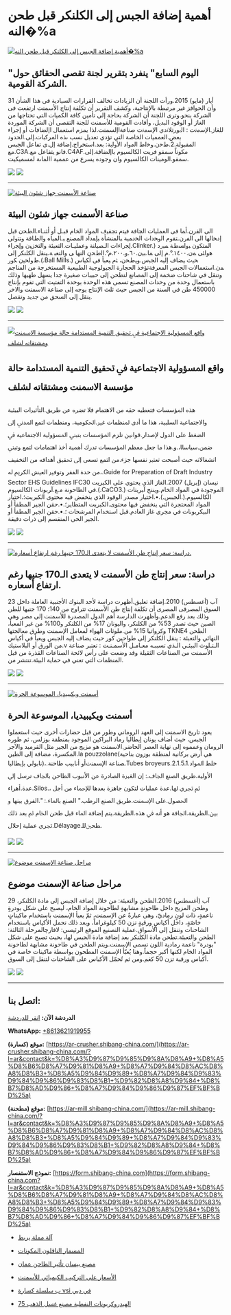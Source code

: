 # أهمية إضافة الجبس إلى الكلنكر قبل طحن النه�%a

<a href="https://swt.shibang-china.com/?l=ar&img&k=%D8%A3%D9%87%D9%85%D9%8A%D8%A9+%D8%A5%D8%B6%D8%A7%D9%81%D8%A9+%D8%A7%D9%84%D8%AC%D8%A8%D8%B3+%D8%A5%D9%84%D9%89+%D8%A7%D9%84%D9%83%D9%84%D9%86%D9%83%D8%B1+%D9%82%D8%A8%D9%84+%D8%B7%D8%AD%D9%86+%D8%A7%D9%84%D9%86%D9%87%EF%BF%BD%25a" target="_blank">![أهمية إضافة الجبس إلى الكلنكر قبل طحن النه�%a](http://static.shibang-china.com/all-800x300/647.jpg)</a>

## &quot;اليوم السابع&quot; ينفرد بتقرير لجنة تقصى الحقائق حول الشركة القومية.
31 أيار (مايو) 2015.ورأت اللجنة أن الزيادات تخالف القرارات السيادية فى هذا الشأن وأن الحوافز غير مرتبطة بالإنتاجية، وكشف التقرير أن تكلفة إنتاج الأسمنت ارتفعت فى الشركة بنحو.وترى اللجنة أن الشركة بحاجة إلى تأمين كافة الكميات التى تحتاجها من الغاز أو الوقود البديل، وأفادت القومية للأسمنت للجنة التقصى أن الشركة الموردة للغاز.اﻹﺳﻣﻧت : اﻟﺑورﺗﻼﻧدي اﻹﺳﻣﻧت ﺻﻧﺎﻋﺔاإلسمنت.لذا يمزم استعمال اإلضافات أو إجراء بعض.العمميات الخاصة التي تؤدي تعديل نسب ىذه المركبات.إلى.الحدود المقبولة.2.طﺣن.وﺧﻟط اﻟﻣواد اﻷوﻟﯾﺔ: بعد.استخراج.إضافة إل.ى تفاعل الجبس مع.C3A.فانو يتفاعل مع.C4AF.مكوناً سمفو فريت الكالسيوم باإلضافة.إلى سمفو.الومينات الكالسيوم وان وجوده يسرع من عممية االماىة لمسميكيت.


<a href="https://whatsapp.shibangsoft.com/WhatsApp.php" target="_blank" title="WhatsApp">![](http://static.shibang-china.com/icon/whatsapp.png)</a> <a href="https://swt.shibang-china.com/?l=ar&icon&k=%D8%A3%D9%87%D9%85%D9%8A%D8%A9+%D8%A5%D8%B6%D8%A7%D9%81%D8%A9+%D8%A7%D9%84%D8%AC%D8%A8%D8%B3+%D8%A5%D9%84%D9%89+%D8%A7%D9%84%D9%83%D9%84%D9%86%D9%83%D8%B1+%D9%82%D8%A8%D9%84+%D8%B7%D8%AD%D9%86+%D8%A7%D9%84%D9%86%D9%87%EF%BF%BD%25a" target="_blank">![](http://static.shibang-china.com/icon/chat-ar.png)</a>

---

<a href="https://swt.shibang-china.com/?l=ar&img&k=%D8%A3%D9%87%D9%85%D9%8A%D8%A9+%D8%A5%D8%B6%D8%A7%D9%81%D8%A9+%D8%A7%D9%84%D8%AC%D8%A8%D8%B3+%D8%A5%D9%84%D9%89+%D8%A7%D9%84%D9%83%D9%84%D9%86%D9%83%D8%B1+%D9%82%D8%A8%D9%84+%D8%B7%D8%AD%D9%86+%D8%A7%D9%84%D9%86%D9%87%EF%BF%BD%25a" target="_blank">![صناعة الأسمنت جهاز شئون البيئة](http://static.shibang-china.com/all-800x300/527.jpg)</a>

## صناعة الأسمنت جهاز شئون البيئة
ﺍﻟﻰ ﺍﻟﻔﺭﻥ.ﺃﻤﺎ ﻓﻰ ﺍﻟﻌﻤﻠﻴﺎﺕ ﺍﻟﺠﺎﻓﺔ ﻓﻴﺘﻡ ﺘﺠﻔﻴﻑ ﺍﻟﻤﻭﺍﺩ ﺍﻟﺨﺎﻡ ﻗﺒـل ﺃﻭ ﺃﺜﻨـﺎﺀ.ﺍﻟﻁﺤﻥ ﻗﺒل ﺇﺩﺨﺎﻟﻬﺎ ﺍﻟﻰ ﺍﻟﻔﺭﻥ.ﺘﻘﻭﻡ ﺍﻟﻭﺤﺩﺍﺕ ﺍﻟﺨﺩﻤﻴﺔ ﺒﺎﻟﻤﻨﺸﺄﺓ ﺒﺈﻤﺩﺍﺩ ﺍﻟﻤﺼﻨﻊ ﺒ.ﺎﻟﻤﻴﺎﻩ ﻭﺍﻟﻁﺎﻗﺔ ﻭﺘﺘﻭﻟﻰ ﺇﺠﺭﺍﺀﺍﺕ ﺍﻟـﺼﻴﺎﻨﺔ ﻭﻋﻤﻠﻴـﺎﺕ.ﺍﻟﺘﻌﺒﺌﺔ ﻭﺍﻟﺘﺨﺯﻴﻥ ﻭﺇﺠﺭﺍﺀ.Clinker.) ﺍﻟﻤﺘﻜﻭﻥ ﺒﻭﺍﺴﻁﺔ ﻤﺒﺭﺩ ﻫﻭﺍﺌﻰ ﻤﻥ.١٤٠٠.°.ﻡ ﺇﻟﻰ ﻤﺎ.ﺒﻴﻥ.٦٠.ﻭ.٢٠٠.ﻡ°.ﺍﻟﻁﺤﻥ ﺍﻟﻨﻬﺎ ﻰ ﻭﺍﻟﺘﻌﺒ ﺔ.ﻴﻨﻘل ﺍﻟﻜﻠﻨﻜﺭ ﺇﻟﻰ ﻁﻭﺍﺤﻴﻥ ﻜﻭﺭ.(.Ball Mills.) ﺤﻴﺙ ﻴﻀﺎﻑ ﺇﻟﻴﻪ ﺍﻟﺠﺒﺱ.ﻭﻴﻁﺤﻥ، ﺜﻡ ﻴﻌﺒﺄ ﻓﻰ ﺃﻜﻴﺎﺱ ﻤﻥ.استعمالات الجبس المعرفةتؤخذ الحجارة الجيولوجية الطبيعية المستخرجة من المناجم وتنقل في شاحنات ضخمة إلى المصانع لتطحن إلى حبيبات صغيرة جدا يسهل طهيها وذلك باستعمال وحدة من وحدات المصنع تسمى هذه الوحدة بوحدة التفتيت التي تقوم بإنتاج 450000 طن في السنة من الجبس حيث ثلث الإنتاج يوجه إلى صناعة الاسمنت والاخر ينقل إلى السحق من جديد وتفصل.


<a href="https://whatsapp.shibangsoft.com/WhatsApp.php" target="_blank" title="WhatsApp">![](http://static.shibang-china.com/icon/whatsapp.png)</a> <a href="https://swt.shibang-china.com/?l=ar&icon&k=%D8%A3%D9%87%D9%85%D9%8A%D8%A9+%D8%A5%D8%B6%D8%A7%D9%81%D8%A9+%D8%A7%D9%84%D8%AC%D8%A8%D8%B3+%D8%A5%D9%84%D9%89+%D8%A7%D9%84%D9%83%D9%84%D9%86%D9%83%D8%B1+%D9%82%D8%A8%D9%84+%D8%B7%D8%AD%D9%86+%D8%A7%D9%84%D9%86%D9%87%EF%BF%BD%25a" target="_blank">![](http://static.shibang-china.com/icon/chat-ar.png)</a>

---

<a href="https://swt.shibang-china.com/?l=ar&img&k=%D8%A3%D9%87%D9%85%D9%8A%D8%A9+%D8%A5%D8%B6%D8%A7%D9%81%D8%A9+%D8%A7%D9%84%D8%AC%D8%A8%D8%B3+%D8%A5%D9%84%D9%89+%D8%A7%D9%84%D9%83%D9%84%D9%86%D9%83%D8%B1+%D9%82%D8%A8%D9%84+%D8%B7%D8%AD%D9%86+%D8%A7%D9%84%D9%86%D9%87%EF%BF%BD%25a" target="_blank">![واﻗﻊ اﳌﺴﺆوﻟﻴﺔ اﻻﺟﺘﻤﺎﻋﻴﺔ ﰲ ﲢﻘﻴﻖ اﻟﺘﻨﻤﻴﺔ اﳌﺴﺘﺪاﻣﺔ ﺣﺎﻟﺔ ﻣﺆﺳﺴﺔ اﻻﲰﻨﺖ وﻣﺸﺘﻘﺎﺗﻪ ﻟﺸﻠﻒ](http://static.shibang-china.com/all-800x300/1425.jpg)</a>

## واﻗﻊ اﳌﺴﺆوﻟﻴﺔ اﻻﺟﺘﻤﺎﻋﻴﺔ ﰲ ﲢﻘﻴﻖ اﻟﺘﻨﻤﻴﺔ اﳌﺴﺘﺪاﻣﺔ ﺣﺎﻟﺔ ﻣﺆﺳﺴﺔ اﻻﲰﻨﺖ وﻣﺸﺘﻘﺎﺗﻪ ﻟﺸﻠﻒ
ﻫﺬﻩ اﳌﺆﺳﺴﺎت ﻓﺘﻌﻄﻴﻪ ﺣﻘﻪ ﻣﻦ اﻻﻫﺘﻤﺎم ﻓﻼ ﺗﻀﺮﻩ ﻋﻦ ﻃﺮﻳﻖ.اﻟﺘﺄﺛﲑات اﻟﺒﻴﺌﻴﺔ واﻻﺟﺘﻤﺎﻋﻴﺔ اﻟﺴﻠﺒﻴﺔ، ﻫﺬا ﻣﺎ أدى ﳌﻨﻈﻤﺎت ﻏﲑ.اﳊﻜﻮﻣﻴﺔ، وﻣﻨﻈﻤﺎت اﺘﻤﻊ اﳌﺪﱐ إﱃ اﻟﻀﻐﻂ ﻋﻠﻰ اﻟﺪول ﻹﺻﺪار.ﻗﻮاﻧﲔ ﺗﻠﺰم اﳌﺆﺳﺴﺎت ﺑﺘﺒﲏ اﳌﺴﺆوﻟﻴﺔ اﻻﺟﺘﻤﺎﻋﻴﺔ ﰲ ﺿﻤﻦ.ﺳﻴﺎﺳﺎﺎ،.و.ﻫﺬا ﻣﺎ ﺟﻌﻞ ﻣﻌﻈﻢ اﳌﺆﺳﺴﺎت ﺗﺪرك أﳘﻴﺔ أﺧﺬ اﻫﺘﻤﺎﻣﺎت اﺘﻤﻊ وﺗﺒﲏ اﻧﺸﻐﺎﻻﺗﻪ ﺣﻴﺚ أﺻﺒﺤﺖ ﺗﻌﺘﱪ ﻧﻔﺴﻬﺎ ﺟﺰء.ﻣﻦ اﺘﻤﻊ ﺗﺴﻌﻰ إﱃ ﲢﻘﻴﻖ أﻫﺪاﻓﻪ ﻣﻦ اﻟﺘﺨﻔﻴﻒ ﻣﻦ ﺣﺪة اﻟﻔﻘﺮ وﺗﻮﻓﲑ اﻟﻌﻴﺶ اﻟﻜﺮﱘ ﻟﻪ،.Guide for Preparation of Draft Industry Sector EHS Guidelines IFC30 نيسان (إبريل) 2007.اﻟﻐﺎز اﻟﺬي ﻳﺤﺘﻮي ﻋﻠﻰ اﻟﻜﺒﺮﻳﺖ ﻓﻲ اﻟﻄﺎﺣﻮﻧﺔ ﻣ.ﻊ.آﺮﺑﻮﻧﺎت اﻟﻜﺎﻟﺴﻴﻮم.(.CaCO3.) اﻟﻤﻮﺟﻮدة ﻓﻲ اﻟﻤﻮاد اﻟﺨﺎم.وﻳﻨﺘﺞ آﺒﺮﻳﺘﺎت اﻟﻜﺎﻟﺴﻴﻮم.(.اﻟﺠﺒﺲ.).•.اﺧﺘﻴﺎر ﻣﺼﺪر اﻟﻮﻗﻮد اﻟﺬي ﻳﻨﺨﻔﺾ ﻓﻴﻪ ﻣﺤﺘﻮى اﻟﻜﺒﺮﻳﺖ؛.اﺧﺘﻴﺎر اﻟﻤﻮاد اﻟﻤﺤﺘﺠﺮة اﻟﺘﻲ ﻳﻨﺨﻔﺾ ﻓﻴﻬﺎ ﻣﺤﺘﻮى.اﻟﻜﺒﺮﻳﺖ اﻟﻤﺘﻄﺎﻳﺮ؛.•.ﺣﻘﻦ اﻟﺠﻴﺮ اﻟﻤﻄﻔﺄ أو اﻟﺒﻴﻜﺮﺑﻮﻧﺎت ﻓﻲ ﻣﺠﺮى ﻏﺎز اﻟﻌﺎدم.ﻗﺒﻞ اﺳﺘﺨﺪام اﻟﻤﺮﺷﺤﺎت ؛.•.ﺣﻘﻦ اﻟﺠﻴﺮ اﻟﻤﻄﻔﺄ أو اﻟﺠﻴﺮ اﻟﺤﻲ اﻟﻤﻨﻘﺴﻢ إﻟﻰ ذرات دﻗﻴﻘﺔ.


<a href="https://whatsapp.shibangsoft.com/WhatsApp.php" target="_blank" title="WhatsApp">![](http://static.shibang-china.com/icon/whatsapp.png)</a> <a href="https://swt.shibang-china.com/?l=ar&icon&k=%D8%A3%D9%87%D9%85%D9%8A%D8%A9+%D8%A5%D8%B6%D8%A7%D9%81%D8%A9+%D8%A7%D9%84%D8%AC%D8%A8%D8%B3+%D8%A5%D9%84%D9%89+%D8%A7%D9%84%D9%83%D9%84%D9%86%D9%83%D8%B1+%D9%82%D8%A8%D9%84+%D8%B7%D8%AD%D9%86+%D8%A7%D9%84%D9%86%D9%87%EF%BF%BD%25a" target="_blank">![](http://static.shibang-china.com/icon/chat-ar.png)</a>

---

<a href="https://swt.shibang-china.com/?l=ar&img&k=%D8%A3%D9%87%D9%85%D9%8A%D8%A9+%D8%A5%D8%B6%D8%A7%D9%81%D8%A9+%D8%A7%D9%84%D8%AC%D8%A8%D8%B3+%D8%A5%D9%84%D9%89+%D8%A7%D9%84%D9%83%D9%84%D9%86%D9%83%D8%B1+%D9%82%D8%A8%D9%84+%D8%B7%D8%AD%D9%86+%D8%A7%D9%84%D9%86%D9%87%EF%BF%BD%25a" target="_blank">![دراسة: سعر إنتاج طن الأسمنت لا يتعدى الـ170 جنيها رغم ارتفاع أسعاره.](http://static.shibang-china.com/all-800x300/1304.jpg)</a>

## دراسة: سعر إنتاج طن الأسمنت لا يتعدى الـ170 جنيها رغم ارتفاع أسعاره.
23 آب (أغسطس) 2010.إضافة تعليق.أظهرت دراسة لأحد البنوك الأجنبية العاملة داخل السوق المصرفى المصرى أن تكلفة إنتاج طن الأسمنت تتراوح من 140: 170 جنيها للطن وذلك بعد رفع الدعم.وأظهرت الدارسة أهم الدول المصدرة للأسمنت إلى مصر وهى الصين حيث تصدر 53% من الكلنكر، واليونان 17% من الكلنكر و100% من غير المعبأ، وكرواتيا 15% من.ملوثات الهواء لمعامل الإسمنت وطرق معالجتها TKNE4 الطحن النهائي والتعبئة : ينقل الكلنكر إلى طواحين كور حيث يضاف إليه الجبس ويعبأ في أكياس من الورق أو البلاستيك.v الـتـلوث البيئـي الـذي تسببـه معـامـل الأسمـنـت : تعتبر صناعة الأسمنت من الصناعات الثقيلة وقد وضعت على رأس لائحة الصناعات القذرة من قبل المنظمات التي تعني في حماية البيئة.تنتشر من.


<a href="https://whatsapp.shibangsoft.com/WhatsApp.php" target="_blank" title="WhatsApp">![](http://static.shibang-china.com/icon/whatsapp.png)</a> <a href="https://swt.shibang-china.com/?l=ar&icon&k=%D8%A3%D9%87%D9%85%D9%8A%D8%A9+%D8%A5%D8%B6%D8%A7%D9%81%D8%A9+%D8%A7%D9%84%D8%AC%D8%A8%D8%B3+%D8%A5%D9%84%D9%89+%D8%A7%D9%84%D9%83%D9%84%D9%86%D9%83%D8%B1+%D9%82%D8%A8%D9%84+%D8%B7%D8%AD%D9%86+%D8%A7%D9%84%D9%86%D9%87%EF%BF%BD%25a" target="_blank">![](http://static.shibang-china.com/icon/chat-ar.png)</a>

---

<a href="https://swt.shibang-china.com/?l=ar&img&k=%D8%A3%D9%87%D9%85%D9%8A%D8%A9+%D8%A5%D8%B6%D8%A7%D9%81%D8%A9+%D8%A7%D9%84%D8%AC%D8%A8%D8%B3+%D8%A5%D9%84%D9%89+%D8%A7%D9%84%D9%83%D9%84%D9%86%D9%83%D8%B1+%D9%82%D8%A8%D9%84+%D8%B7%D8%AD%D9%86+%D8%A7%D9%84%D9%86%D9%87%EF%BF%BD%25a" target="_blank">![أسمنت ويكيبيديا، الموسوعة الحرة](http://static.shibang-china.com/all-800x300/113.jpg)</a>

## أسمنت ويكيبيديا، الموسوعة الحرة
يعود تاريخ الاسمنت إلى العهد الروماني وطور من قبل حضارات أخرى حيث استعملوا الجبس، حيث أضاف يونان إيطاليا رماد البراكين الموجود بمنطقة بوزلس، ثم طوره الرومان وعمموه إلى نهاية العصر الحاضر.الاسمنت هو مزيج من الجير مثل القرميد والآجر المكسرة، مضافة إلى الطين.la pouzzolane(هي أرض بركانية لمنطقة بوزون بناحية نابولي بإيطاليا)،.ﺼﻨﺎﻋﺔ ﺍﻹﺴﻤﻨﺕﺃﻭ ﺃﻧﺎﺑﻴﺐ ﻃﺎﺣﻨﺔ.Tubes broyeurs.2.1.5.1.ﺧﻠﻂ ﺍﳌﻮﺍﺩ ﺍﻷﻭﻟﻴﺔ.ﻃﺮﻳﻖ ﺍﻟﺼﻨﻊ ﺍﳉﺎﻑ.: ﺇﻥ ﺍﻟﻐﱪﺓ ﺍﻟﺼﺎﺩﺭﺓ ﻋﻦ ﺍﻷﻧﺒﻮﺏ ﺍﻟﻄﺎﺣﻦ ﺑﺎﳉﺎﻑ ﺗﺮﺳﻞ ﺇﱃ ﻋﺪﺓ.ﺃﻫﺮﺍﺀ.Silos.، ﰒ ﲡﺮﻱ ﳍﺎ.ﻋﺪﺓ ﻋﻤﻠﻴﺎﺕ ﻟﺘﻜﻮﻥ ﺟﺎﻫﺰﺓ ﺑﻌﺪﻫﺎ ﻟﻺﲪﺎﺀ ﻣﻦ ﺃﺟﻞ ﺍﳊﺼﻮﻝ.ﻋﻠﻰ ﺍﻹﲰﻨﺖ.ﻃﺮﻳﻖ ﺍﻟﺼﻨﻊ ﺍﻟﺮﻃﺐ.&quot; ﺍﻟﺼﻨﻊ ﺑﺎﳌﺎﺀ.: &quot;.ﺍﻟﻔﺮﻕ ﺑﻴﻨﻬﺎ ﻭ ﺑﲔ.ﺍﻟﻄﺮﻳﻘﺔ.ﺍﳉﺎﻓﺔ ﻫﻮ ﺃﻧﻪ ﰲ ﻫﺬﻩ.ﺍﻟﻄﺮﻳﻘﺔ.ﻳﺘﻢ ﺇﺿﺎﻓﺔ ﺍﳌﺎﺀ ﻗﺒﻞ ﻃﺤﻦ ﺍﳋﺎﻡ ﰒ ﺑﻌﺪ ﺫﻟﻚ ﲡﺮﻱ ﻋﻤﻠﻴﺔ ﺇﺣﻼﻝ.Délayage.ﻄﺤﲔﻟﻠ.


<a href="https://whatsapp.shibangsoft.com/WhatsApp.php" target="_blank" title="WhatsApp">![](http://static.shibang-china.com/icon/whatsapp.png)</a> <a href="https://swt.shibang-china.com/?l=ar&icon&k=%D8%A3%D9%87%D9%85%D9%8A%D8%A9+%D8%A5%D8%B6%D8%A7%D9%81%D8%A9+%D8%A7%D9%84%D8%AC%D8%A8%D8%B3+%D8%A5%D9%84%D9%89+%D8%A7%D9%84%D9%83%D9%84%D9%86%D9%83%D8%B1+%D9%82%D8%A8%D9%84+%D8%B7%D8%AD%D9%86+%D8%A7%D9%84%D9%86%D9%87%EF%BF%BD%25a" target="_blank">![](http://static.shibang-china.com/icon/chat-ar.png)</a>

---

<a href="https://swt.shibang-china.com/?l=ar&img&k=%D8%A3%D9%87%D9%85%D9%8A%D8%A9+%D8%A5%D8%B6%D8%A7%D9%81%D8%A9+%D8%A7%D9%84%D8%AC%D8%A8%D8%B3+%D8%A5%D9%84%D9%89+%D8%A7%D9%84%D9%83%D9%84%D9%86%D9%83%D8%B1+%D9%82%D8%A8%D9%84+%D8%B7%D8%AD%D9%86+%D8%A7%D9%84%D9%86%D9%87%EF%BF%BD%25a" target="_blank">![مراحل صناعة الإسمنت موضوع](http://static.shibang-china.com/all-800x300/628.jpg)</a>

## مراحل صناعة الإسمنت موضوع
29 آب (أغسطس) 2016.الطحن والتعبئة: من خلال إضافة الجبس إلى مادة الكلنكر، وطحن المزيج داخل طاحونةٍ مشابهةٍ لطاحونة المواد الخام، ليصبح على شكل بودرةٍ ناعمةٍ، ذات لونٍ رماديّ، وهي عبارةٌ عن الإسمنت، ثمّ يعبأ الإسمنت باستخدام ماكيناتٍ خاصّةٍ، داخل أكياسٍ ورقيةٍ تزن 50 كيلوغراماً، وبعد ذلك تحمل الأكياس باستخدام الشاحنات وتنقل إلى الأسواق.عملية التصنيع الموقع الرئيسي: لافارچالمرحلة الثالثة: الطحن والتعبئة.تطحن مادة الكلنكر بعد إضافة مادة الجبس لها، بحيث تصبح على شكل &quot;بودرة&quot; ناعمة رمادية اللون تسمى الإسمنت.ويتم الطحن في طاحونة مشابهة لطاحونة المواد الخام لكنها أكبر حجماً.وهنا يُعبّأ الإسمنت المطحون بواسطة ماكينات خاصة في أكياس ورقية تزن 50 كغم.ومن ثم تُحمّل الأكياس على الشاحنات لتنقل إلى السوق.


<a href="https://whatsapp.shibangsoft.com/WhatsApp.php" target="_blank" title="WhatsApp">![](http://static.shibang-china.com/icon/whatsapp.png)</a> <a href="https://swt.shibang-china.com/?l=ar&icon&k=%D8%A3%D9%87%D9%85%D9%8A%D8%A9+%D8%A5%D8%B6%D8%A7%D9%81%D8%A9+%D8%A7%D9%84%D8%AC%D8%A8%D8%B3+%D8%A5%D9%84%D9%89+%D8%A7%D9%84%D9%83%D9%84%D9%86%D9%83%D8%B1+%D9%82%D8%A8%D9%84+%D8%B7%D8%AD%D9%86+%D8%A7%D9%84%D9%86%D9%87%EF%BF%BD%25a" target="_blank">![](http://static.shibang-china.com/icon/chat-ar.png)</a>

---
## اتصل بنا:

**الدردشة الآن:** [انقر للدردشة](https://swt.shibang-china.com?l=ar&contact&k=%D8%A3%D9%87%D9%85%D9%8A%D8%A9+%D8%A5%D8%B6%D8%A7%D9%81%D8%A9+%D8%A7%D9%84%D8%AC%D8%A8%D8%B3+%D8%A5%D9%84%D9%89+%D8%A7%D9%84%D9%83%D9%84%D9%86%D9%83%D8%B1+%D9%82%D8%A8%D9%84+%D8%B7%D8%AD%D9%86+%D8%A7%D9%84%D9%86%D9%87%EF%BF%BD%25a)

**WhatsApp:**  [+8613621919955](https://whatsapp.shibangsoft.com/WhatsApp.php)

**موقع (كسارة):** [https://ar-crusher.shibang-china.com/](https://ar-crusher.shibang-china.com/?l=ar&contact&k=%D8%A3%D9%87%D9%85%D9%8A%D8%A9+%D8%A5%D8%B6%D8%A7%D9%81%D8%A9+%D8%A7%D9%84%D8%AC%D8%A8%D8%B3+%D8%A5%D9%84%D9%89+%D8%A7%D9%84%D9%83%D9%84%D9%86%D9%83%D8%B1+%D9%82%D8%A8%D9%84+%D8%B7%D8%AD%D9%86+%D8%A7%D9%84%D9%86%D9%87%EF%BF%BD%25a)

**موقع (مطحنة):** [https://ar-mill.shibang-china.com/](https://ar-mill.shibang-china.com/?l=ar&contact&k=%D8%A3%D9%87%D9%85%D9%8A%D8%A9+%D8%A5%D8%B6%D8%A7%D9%81%D8%A9+%D8%A7%D9%84%D8%AC%D8%A8%D8%B3+%D8%A5%D9%84%D9%89+%D8%A7%D9%84%D9%83%D9%84%D9%86%D9%83%D8%B1+%D9%82%D8%A8%D9%84+%D8%B7%D8%AD%D9%86+%D8%A7%D9%84%D9%86%D9%87%EF%BF%BD%25a)

**نموذج الاستفسار:** [https://form.shibang-china.com](https://form.shibang-china.com?l=ar&contact&k=%D8%A3%D9%87%D9%85%D9%8A%D8%A9+%D8%A5%D8%B6%D8%A7%D9%81%D8%A9+%D8%A7%D9%84%D8%AC%D8%A8%D8%B3+%D8%A5%D9%84%D9%89+%D8%A7%D9%84%D9%83%D9%84%D9%86%D9%83%D8%B1+%D9%82%D8%A8%D9%84+%D8%B7%D8%AD%D9%86+%D8%A7%D9%84%D9%86%D9%87%EF%BF%BD%25a)

* [آلة مملة يربط](../27/%D8%A2%D9%84%D8%A9%20%D9%85%D9%85%D9%84%D8%A9%20%D9%8A%D8%B1%D8%A8%D8%B7.md)

* [المسمار الناقلون المكونات](../30/%D8%A7%D9%84%D9%85%D8%B3%D9%85%D8%A7%D8%B1%20%D8%A7%D9%84%D9%86%D8%A7%D9%82%D9%84%D9%88%D9%86%20%D8%A7%D9%84%D9%85%D9%83%D9%88%D9%86%D8%A7%D8%AA.md)

* [مصنع بيسان تأثير الطاحن عمان](../30/%D9%85%D8%B5%D9%86%D8%B9%20%D8%A8%D9%8A%D8%B3%D8%A7%D9%86%20%D8%AA%D8%A3%D8%AB%D9%8A%D8%B1%20%D8%A7%D9%84%D8%B7%D8%A7%D8%AD%D9%86%20%D8%B9%D9%85%D8%A7%D9%86.md)

* [الأسعار على التركيب الكيميائي للأسمنت](../27/%D8%A7%D9%84%D8%A3%D8%B3%D8%B9%D8%A7%D8%B1%20%D8%B9%D9%84%D9%89%20%D8%A7%D9%84%D8%AA%D8%B1%D9%83%D9%8A%D8%A8%20%D8%A7%D9%84%D9%83%D9%8A%D9%85%D9%8A%D8%A7%D8%A6%D9%8A%20%D9%84%D9%84%D8%A3%D8%B3%D9%85%D9%86%D8%AA.md)

* [ب سلسلة كسارة vsi في دبي](../26/%D8%A8%20%D8%B3%D9%84%D8%B3%D9%84%D8%A9%20%D9%83%D8%B3%D8%A7%D8%B1%D8%A9%20vsi%20%D9%81%D9%8A%20%D8%AF%D8%A8%D9%8A.md)

* [75 الهيدروكربونات النفطية مصنع غسل الذهب](../30/75%20%D8%A7%D9%84%D9%87%D9%8A%D8%AF%D8%B1%D9%88%D9%83%D8%B1%D8%A8%D9%88%D9%86%D8%A7%D8%AA%20%D8%A7%D9%84%D9%86%D9%81%D8%B7%D9%8A%D8%A9%20%D9%85%D8%B5%D9%86%D8%B9%20%D8%BA%D8%B3%D9%84%20%D8%A7%D9%84%D8%B0%D9%87%D8%A8.md)